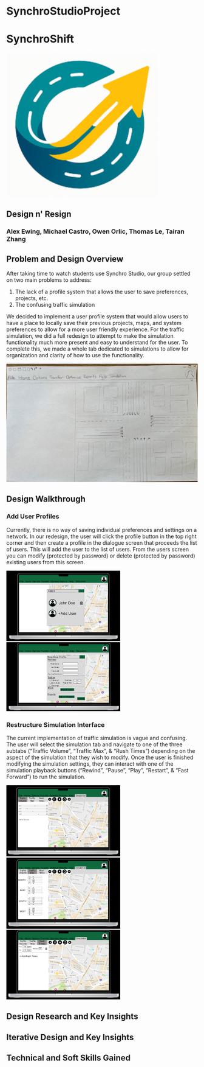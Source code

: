 # SynchroStudioProject

# SynchroShift

<img width="400" src="images/logo.png" alt="SynchroShift Logo">

## Design n' Resign
### Alex Ewing, Michael Castro, Owen Orlic, Thomas Le, Tairan Zhang

## Problem and Design Overview

After taking time to watch students use Synchro Studio, our group settled on two main problems to address: 
1. The lack of a profile system that allows the user to save preferences, projects, etc.
2. The confusing traffic simulation

We decided to implement a user profile system that would allow users to have a place to locally save their previous projects, maps, and system preferences to allow for a more user friendly experience. For the traffic simulation, we did a full redesign to attempt to make the simulation functionality much more present and easy to understand for the user. To complete this, we made a whole tab dedicated to simulations to allow for organization and clarity of how to use the functionality.

![Base Paper Prototype](images/initial-paper-prototype.png)

## Design Walkthrough

### Add User Profiles

Currently, there is no way of saving individual preferences and settings on a network. In our redesign, the user will click the profile button in the top right corner and then create a profile in the dialogue screen that proceeds the list of users. This will add the user to the list of users. From the users screen you can modify (protected by password) or delete (protected by password) existing users from this screen.

<img width="300" src="images/digital-prototype-john-doe-added.png" alt="List of Users">
<img width="300" src="images/digital-prototype-create-new-user.png" alt="Dialogue Box to Create a New User">

### Restructure Simulation Interface

The current implementation of traffic simulation is vague and confusing. The user will select the simulation tab and navigate to one of the three subtabs (“Traffic Volume”, “Traffic Max”, & “Rush Times”) depending on the aspect of the simulation that they wish to modify. Once the user is finished modifying the simulation settings, they can interact with one of the simulation playback buttons (“Rewind”, “Pause”, “Play”, “Restart”, & “Fast Forward”) to run the simulation.

<img width="300" src="images/simulation-tab-traffic-volume.png" alt="Traffic Volume Screen in Digital Prototype">
<img width="300" src="images/simulation-tab-traffic-max.png" alt="Traffic Max Screen in Digital Prototype">
<img width="300" src="images/simulation-tab-rush-times.png" alt="Rush Times Screen in Digital Prototype">


## Design Research and Key Insights



## Iterative Design and Key Insights




## Technical and Soft Skills Gained


